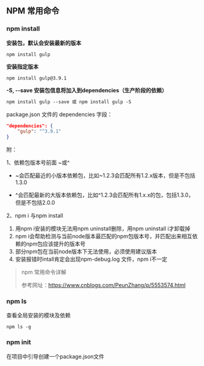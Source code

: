 

## NPM 常用命令

### npm install

**安装包，默认会安装最新的版本**

```
npm install gulp
```

**安装指定版本**

```
npm install gulp@3.9.1
```

**-S, --save 安装包信息将加入到dependencies（生产阶段的依赖）**

```markdown
npm install gulp --save 或 npm install gulp -S
```

package.json 文件的 dependencies 字段：

```json
"dependencies": {
    "gulp": "^3.9.1"
}
```



附：

1、依赖包版本号前面 ~或^

* ~会匹配最近的小版本依赖包，比如~1.2.3会匹配所有1.2.x版本，但是不包括1.3.0


* ^会匹配最新的大版本依赖包，比如^1.2.3会匹配所有1.x.x的包，包括1.3.0，但是不包括2.0.0

2、npm i 与npm install

1. 用npm i安装的模块无法用npm uninstall删除，用npm uninstall i才卸载掉 
2. npm i会帮助检测与当前node版本最匹配的npm包版本号，并匹配出来相互依赖的npm包应该提升的版本号 
3. 部分npm包在当前node版本下无法使用，必须使用建议版本 
4. 安装报错时intall肯定会出现npm-debug.log 文件，npm i不一定




> npm 常用命令详解
>
> 参考网址：https://www.cnblogs.com/PeunZhang/p/5553574.html



###  npm ls 

查看全局安装的模块及依赖 

```
npm ls -g 
```

### npm init

在项目中引导创建一个package.json文件

